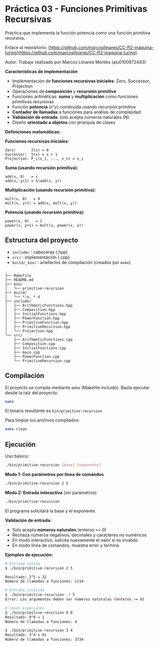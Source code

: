 # Práctica 03 - Funciones Primitivas Recursivas
Práctica que implementa la función potencia como una función primitiva recursiva.

Enlace al repositorio: [https://github.com/marcosllinares/CC-P2-maquina-turing](https://github.com/marcosllinares/CC-P2-maquina-turing)

Autor: Trabajo realizado por Marcos Llinares Montes (alu0100972443)

**Características de implementación**
- Implementación de **funciones recursivas iniciales**: Zero, Successor, Projection
- Operaciones de **composición** y **recursión primitiva**
- Funciones aritméticas: **suma** y **multiplicación** como funciones primitivas recursivas
- Función **potencia** (x^y) construida usando recursión primitiva
- **Contador de llamadas** a funciones para análisis de complejidad
- **Validación de entrada**: solo acepta números naturales (N)
- Diseño **orientado a objetos** con jerarquía de clases

**Definiciones matemáticas:**

**Funciones recursivas iniciales:**
```
Zero:       Z(x) = 0
Successor:  S(x) = x + 1
Projection: P_i(x_1, ..., x_n) = x_i
```

**Suma (usando recursión primitiva):**
```
add(x, 0)   = x
add(x, y+1) = S(add(x, y))
```

**Multiplicación (usando recursión primitiva):**
```
mult(x, 0)   = 0
mult(x, y+1) = add(x, mult(x, y))
```

**Potencia (usando recursión primitiva):**
```
power(x, 0)   = 1
power(x, y+1) = mult(x, power(x, y))
```


## Estructura del proyecto
- `include/` : cabeceras (.hpp)
- `src/`     : implementación (.cpp)
- `build/`, `bin/` : artefactos de compilación (creados por `make`)

```
.
├── Makefile
├── README.md
├── bin/
│   └── primitive-recursion
├── build/
│   └── *.o, *.d
├── include/
│   ├── ArithmeticFunctions.hpp
│   ├── Composition.hpp
│   ├── InitialFunctions.hpp
│   ├── PowerFunction.hpp
│   ├── PrimitiveFunction.hpp
│   ├── PrimitiveRecursion.hpp
│   └── Projection.hpp
└── src/
    ├── ArithmeticFunctions.cpp
    ├── Composition.cpp
    ├── InitialFunctions.cpp
    ├── main.cpp
    ├── PowerFunction.cpp
    └── PrimitiveRecursion.cpp
```


## Compilación
El proyecto se compila mediante `make` (Makefile incluido). Basta ejecutar desde la raíz del proyecto:

```sh
make
```

El binario resultante es `bin/primitive-recursion`

Para limpiar los archivos compilados:

```sh
make clean
```

## Ejecución
Uso básico:

```sh
./bin/primitive-recursion [base] [exponente]
```

**Modo 1: Con parámetros por línea de comandos**

```sh
./bin/primitive-recursion 2 5
```

**Modo 2: Entrada interactiva** (sin parámetros)

```sh
./bin/primitive-recursion
```

El programa solicitará la base y el exponente.

**Validación de entrada:**
- Solo acepta **números naturales** (enteros >= 0)
- Rechaza números negativos, decimales y caracteres no numéricos
- En modo interactivo, solicita nuevamente el valor si es inválido
- En modo línea de comandos, muestra error y termina

**Ejemplos de ejecución:**

```sh
# Entrada válida
$ ./bin/primitive-recursion 2 5

Resultado: 2^5 = 32
Número de llamadas a funciones: 1114

# Entrada inválida
$ ./bin/primitive-recursion -3 5
Error: Los argumentos deben ser números naturales (enteros >= 0)

# Casos especiales
$ ./bin/primitive-recursion 0 0
Resultado: 0^0 = 1
Número de llamadas a funciones: 4

$ ./bin/primitive-recursion 3 4
Resultado: 3^4 = 81
Número de llamadas a funciones: 3734
```
